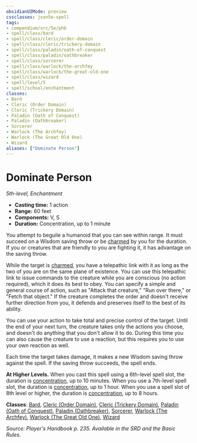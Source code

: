 ```yaml
---
obsidianUIMode: preview
cssclasses: json5e-spell
tags:
- compendium/src/5e/phb
- spell/class/bard
- spell/class/cleric/order-domain
- spell/class/cleric/trickery-domain
- spell/class/paladin/oath-of-conquest
- spell/class/paladin/oathbreaker
- spell/class/sorcerer
- spell/class/warlock/the-archfey
- spell/class/warlock/the-great-old-one
- spell/class/wizard
- spell/level/5
- spell/school/enchantment
classes:
- Bard
- Cleric (Order Domain)
- Cleric (Trickery Domain)
- Paladin (Oath of Conquest)
- Paladin (Oathbreaker)
- Sorcerer
- Warlock (The Archfey)
- Warlock (The Great Old One)
- Wizard
aliases: ["Dominate Person"]
---
```

# Dominate Person
*5th-level, Enchantment*  

- **Casting time:** 1 action
- **Range:** 60 feet
- **Components:** V, S
- **Duration:** Concentration, up to 1 minute

You attempt to beguile a humanoid that you can see within range. It must succeed on a Wisdom saving throw or be [charmed](/3-Mechanics/CLI/rules/conditions.md#charmed) by you for the duration. If you or creatures that are friendly to you are fighting it, it has advantage on the saving throw.

While the target is [charmed](/3-Mechanics/CLI/rules/conditions.md#charmed), you have a telepathic link with it as long as the two of you are on the same plane of existence. You can use this telepathic link to issue commands to the creature while you are conscious (no action required), which it does its best to obey. You can specify a simple and general course of action, such as "Attack that creature," "Run over there," or "Fetch that object." If the creature completes the order and doesn't receive further direction from you, it defends and preserves itself to the best of its ability.

You can use your action to take total and precise control of the target. Until the end of your next turn, the creature takes only the actions you choose, and doesn't do anything that you don't allow it to do. During this time you can also cause the creature to use a reaction, but this requires you to use your own reaction as well.

Each time the target takes damage, it makes a new Wisdom saving throw against the spell. If the saving throw succeeds, the spell ends.

**At Higher Levels.** When you cast this spell using a 6th-level spell slot, the duration is [concentration](/3-Mechanics/CLI/rules/conditions.md#concentration), up to 10 minutes. When you use a 7th-level spell slot, the duration is [concentration](/3-Mechanics/CLI/rules/conditions.md#concentration), up to 1 hour. When you use a spell slot of 8th level or higher, the duration is [concentration](/3-Mechanics/CLI/rules/conditions.md#concentration), up to 8 hours.

**Classes**: [Bard](/3-Mechanics/CLI/classes/bard.md), [Cleric (Order Domain)](/3-Mechanics/CLI/classes/cleric-order-domain-tce.md), [Cleric (Trickery Domain)](/3-Mechanics/CLI/classes/cleric-trickery-domain.md), [Paladin (Oath of Conquest)](/3-Mechanics/CLI/classes/paladin-oath-of-conquest-xge.md), [Paladin (Oathbreaker)](/3-Mechanics/CLI/classes/paladin-oathbreaker.md), [Sorcerer](/3-Mechanics/CLI/classes/sorcerer.md), [Warlock (The Archfey)](/3-Mechanics/CLI/classes/warlock-the-archfey.md), [Warlock (The Great Old One)](/3-Mechanics/CLI/classes/warlock-the-great-old-one.md), [Wizard](/3-Mechanics/CLI/classes/wizard.md)

*Source: Player's Handbook p. 235. Available in the SRD and the Basic Rules.*